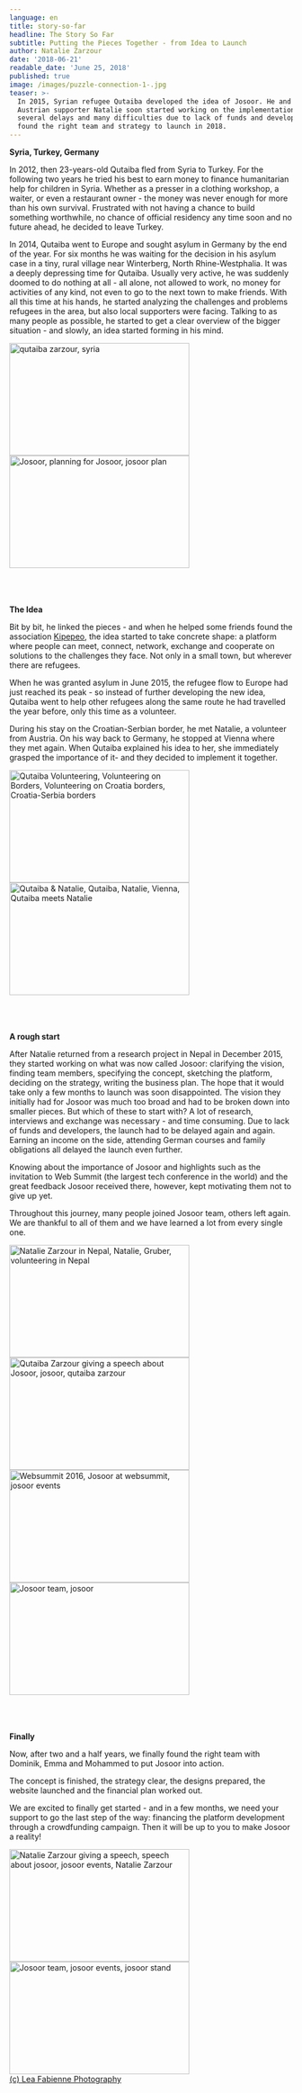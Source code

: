 ```yaml
---
language: en
title: story-so-far
headline: The Story So Far
subtitle: Putting the Pieces Together - from Idea to Launch
author: Natalie Zarzour
date: '2018-06-21'
readable_date: 'June 25, 2018'
published: true
image: /images/puzzle-connection-1-.jpg
teaser: >-
  In 2015, Syrian refugee Qutaiba developed the idea of ​​Josoor. He and
  Austrian supporter Natalie soon started working on the implementation. After
  several delays and many difficulties due to lack of funds and developers they
  found the right team and strategy to launch in 2018.
---
```

**Syria, Turkey, Germany**

In  2012, then 23-years-old Qutaiba fled from Syria to Turkey. For the following two years he tried his best to earn money to finance humanitarian help for children in Syria. Whether as a presser in a clothing workshop, a waiter, or even a restaurant owner - the money was never enough for more than his own survival. Frustrated with not having a chance to build something worthwhile, no chance of official residency any time soon and no future ahead, he decided to leave Turkey. 

In 2014, Qutaiba went to Europe and sought asylum in Germany by the end of the year. For six months he was waiting for the decision in his asylum case in a tiny, rural village near Winterberg, North Rhine-Westphalia. It was a deeply depressing time for Qutaiba. Usually very active, he was suddenly doomed to do nothing at all - all alone, not allowed to work, no money for activities of any kind, not even to go to the next town to make friends. With all this time at his hands, he started analyzing the challenges and problems refugees in the area, but also local supporters were facing. Talking to as many people as possible, he started to get a clear overview of the bigger situation - and slowly, an idea started forming in his mind. 

<img src="/images/2013-08-17-08.47.26.jpg" alt="qutaiba zarzour, syria" width="320" height="200" float="center" markdown="3" title="Qutaiba in Syria">

<img src="/images/img_3468.jpg" alt="Josoor, planning for Josoor, josoor plan" width="320" height="200" float="center" markdown="3" title="Planning Josoor">
<br></br><br></br>

**The Idea**

Bit by bit, he linked the pieces - and when he helped some friends found the association [Kipepeo](http://wandlungsraeume-winterberg.de/about-foundation/), the idea started to take concrete shape: a platform where people can meet, connect, network, exchange and cooperate on solutions to the challenges they face. Not only in a small town, but wherever there are refugees.

When he was granted asylum in June 2015, the refugee flow to Europe had just reached its peak - so instead of further developing the new idea, Qutaiba went to help other refugees along the same route he had travelled the year before, only this time as a volunteer.

During his stay on the Croatian-Serbian border, he met Natalie, a volunteer from Austria. On his way back to Germany, he stopped at Vienna where they met again. When Qutaiba explained his idea to her, she immediately grasped the importance of it- and they decided to implement it together.

<img src="/images/img-20150921-wa0020.jpg" alt="Qutaiba Volunteering, Volunteering on Borders, Volunteering on Croatia borders, Croatia-Serbia borders" width="320" height="200" float="center" markdown="3" title="Volunteering on the Croatian - Serbian borders">

<img src="/images/wp_20150925_19_55_29_pro.jpg" alt="Qutaiba & Natalie, Qutaiba, Natalie, Vienna, Qutaiba meets Natalie" width="320" height="200" float="center" markdown="3" title="Qutaiba and Natalie meet in Vienna">
<br></br><br></br>

**A rough start**

After Natalie returned from a research project in Nepal in December 2015, they started working on what was now called Josoor: clarifying the vision, ​​finding team members, specifying the concept, sketching the platform, deciding on the strategy, writing the business plan. The hope that it would take only a few months to launch was soon disappointed. The vision they initially had for Josoor was much too broad and had to be broken down into smaller pieces. But which of these to start with? A lot of research, interviews and exchange was necessary - and time consuming.  Due to lack of funds and developers, the launch had to be delayed again and again. Earning an income on the side, attending German courses and family obligations all delayed the launch even further.

Knowing about the importance of Josoor and highlights such as the invitation to Web Summit (the largest tech conference in the world) and the great feedback Josoor received there, however, kept motivating them not to give up yet.

Throughout this journey, many people joined Josoor team, others left again. We are thankful to all of them and we have learned a lot from every single one.

<img src="/images/n-in-nepal-3.jpg" alt="Natalie Zarzour in Nepal, Natalie, Gruber, volunteering in Nepal" width="320" height="200" float="center" markdown="3" title="Natalie while volunteering in Nepal">

<img src="/images/qutaiba-speech.jpg" alt="Qutaiba Zarzour giving a speech about Josoor, josoor, qutaiba zarzour" width="320" height="200" float="center" markdown="3" title="Qutaiba giving a speech at Freedom Festival Vienna">

<img src="/images/websummit2016.png" alt="Websummit 2016, Josoor at websummit, josoor events" width="320" height="200" float="center" markdown="3" title="Josoor at Websummit">

<img src="/images/hq-team-2.jpg" alt="Josoor team, josoor" width="320" height="200" float="center" markdown="3" title="Josoor Team">
<br></br><br></br>


**Finally**

Now, after two and a half years, we finally found the right team with Dominik, Emma and Mohammed to put Josoor into action.

The concept is finished, the strategy clear, the designs prepared, the website launched and the financial plan worked out.

We are excited to finally get started - and in a few months, we need your support to go the last step of the way: financing the platform development through a crowdfunding campaign. Then it will be up to you to make Josoor a reality!

<img src="/images/impacthub5.png" alt="Natalie Zarzour giving a speech, speech about josoor, josoor events, Natalie Zarzour" width="320" height="200" float="center" markdown="3" title="Natalie giving a speech at an event about migration organized by Impact Hub">

<img src="/images/impacthub1.png" alt="Josoor team, josoor events, josoor stand" width="320" height="200" float="center" markdown="3" title="Josoor team at an event about Migration by Impact Hub">
<br><a href="https://www.facebook.com/LeaFabienne.Photography/">(c) Lea Fabienne Photography</a></br><br></br>
